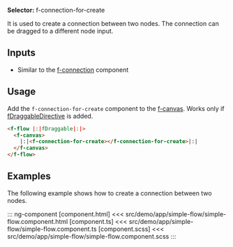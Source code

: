 ﻿**Selector:**  f-connection-for-create

It is used to create a connection between two nodes. The connection can be dragged to a different node input.

## Inputs

  - Similar to the [f-connection](f-connection-component) component

## Usage

Add the `f-connection-for-create` component to the [f-canvas](f-canvas-component). Works only if [fDraggableDirective](f-draggable-directive) is added.

```html
<f-flow |:|fDraggable|:|>
  <f-canvas>
    |:|<f-connection-for-create></f-connection-for-create>|:|
  </f-canvas>
</f-flow>
```

## Examples

The following example shows how to create a connection between two nodes.

::: ng-component <create-connection></create-connection>
[component.html] <<< src/demo/app/simple-flow/simple-flow.component.html
[component.ts] <<< src/demo/app/simple-flow/simple-flow.component.ts
[component.scss] <<< src/demo/app/simple-flow/simple-flow.component.scss
:::

